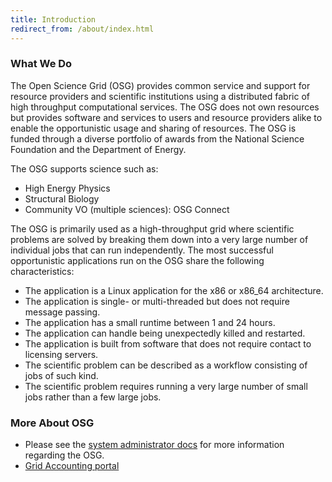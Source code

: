 ```yaml
---
title: Introduction
redirect_from: /about/index.html
---
```


### What We Do

The Open Science Grid (OSG) provides common service and support for resource providers and scientific institutions using
a distributed fabric of high throughput computational services.  The OSG does not own resources but provides software
and services to users and resource providers alike to enable the opportunistic usage and sharing of resources.  The OSG
is funded through a diverse portfolio of awards from the National Science Foundation and the Department of
Energy.

The OSG supports science such as:

- High Energy Physics
- Structural Biology
- Community VO (multiple sciences): OSG Connect

The OSG is primarily used as a high-throughput grid where scientific problems are solved by breaking them down into a
very large number of individual jobs that can run independently.  The most successful opportunistic applications run on
the OSG share the following characteristics:

- The application is a Linux application for the x86 or x86_64 architecture.
- The application is single- or multi-threaded but does not require message passing.
- The application has a small runtime between 1 and 24 hours.
- The application can handle being unexpectedly killed and restarted.
- The application is built from software that does not require contact to licensing servers.
- The scientific problem can be described as a workflow consisting of jobs of such kind.
- The scientific problem requires running a very large number of small jobs rather than a few large jobs.

### More About OSG

- Please see the [system administrator docs](https://opensciencegrid.org/docs/) for more information regarding the OSG.
- [Grid Accounting portal](https://gracc.opensciencegrid.org/)

